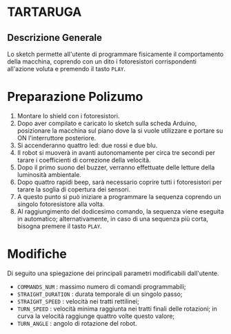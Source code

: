 TARTARUGA
=========

Descrizione Generale
--------------------
Lo sketch permette all'utente di programmare fisicamente il comportamento della macchina, coprendo con un dito i fotoresistori corrispondenti all'azione voluta e premendo il tasto `PLAY`.

# Preparazione Polizumo
1. Montare lo shield con i fotoresistori.
2. Dopo aver compilato e caricato lo sketch sulla scheda Arduino, posizionare la macchina sul piano dove la si vuole utilizzare e portare su ON l'interruttore posteriore.
3. Si accenderanno quattro led: due rossi e due blu.
4. Il robot si muoverà in avanti autonomamente per circa tre secondi per tarare i coefficienti di correzione della velocità.
5. Dopo il primo suono del buzzer, verranno effettuate delle letture della luminosità ambientale.
6. Dopo quattro rapidi beep, sarà necessario coprire tutti i fotoresistori per tarare la soglia di copertura dei sensori.
7. A questo punto si può iniziare a programmare la sequenza coprendo un singolo fotoresistore alla volta.
8. Al raggiungimento del dodicesimo comando, la sequenza viene eseguita in automatico; alternativamente, in caso di una sequenza più corta, bisogna premere il tasto `PLAY`.

# Modifiche
Di seguito una spiegazione dei principali parametri modificabili dall'utente.
* `COMMANDS_NUM` : massimo numero di comandi programmabili;
* `STRAIGHT_DURATION` : durata temporale di un singolo passo;
* `STRAIGHT_SPEED` : velocità nei tratti rettilinei;
* `TURN_SPEED` : velocità minima raggiunta nei tratti finali delle rotazioni; in curva la velocità raggiunge quattro volte questo valore;
* `TURN_ANGLE` : angolo di rotazione del robot.
